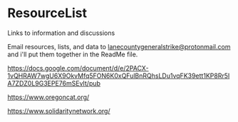 # ResourceList
Links to information and discussions


Email resources, lists, and data to lanecountygeneralstrike@protonmail.com and i'll put them together in the ReadMe file.


https://docs.google.com/document/d/e/2PACX-1vQHRAW7wgU6X9OkvMfq5FON6K0xQFulBnRQhsLDu1vqFK39ett1KP8Rr5IA7ZDZ0L9G3EPE76mSEvIt/pub

https://www.oregoncat.org/

https://www.solidaritynetwork.org/
